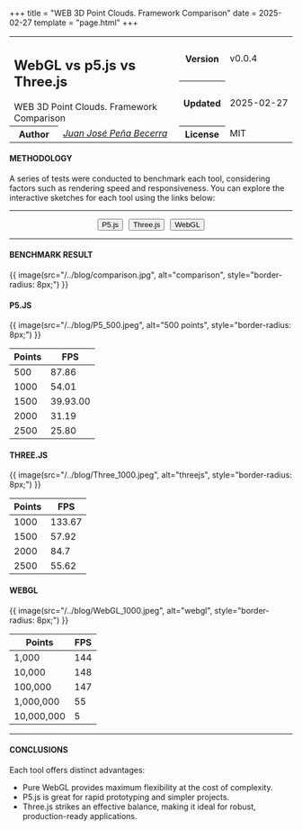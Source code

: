 +++
title = "WEB 3D Point Clouds. Framework Comparison"
date = 2025-02-27
template = "page.html"
+++

<table class="header">
 <tr>
    <td colspan="2" rowspan="2" class="width-auto">
      <h2 class="title">WebGL vs p5.js vs Three.js</h2>
      <span class="subtitle">WEB 3D Point Clouds. Framework Comparison</span>
    </td>
    <th>Version</th>
    <td class="width-min">v0.0.4</td>
  </tr>
  <tr>
    <th>Updated</th>
    <td class="width-min"><time style="white-space: pre;">2025-02-27</time></td>
  </tr>
  <tr>
    <th class="width-min">Author</th>
    <td class="width-auto"><a href="https://mainpage.me/catblue44"><cite> Juan José Peña Becerra
</cite></a></td>
    <th class="width-min">License</th>
    <td>MIT</td>
  </tr>
</table>


#### METHODOLOGY
<p>A series of tests were conducted to benchmark each tool, considering factors such as rendering speed and responsiveness. You can explore the interactive sketches for each tool using the links below:
</p>
<hr>

<div class="button-container" style="display: flex; gap: 10px; justify-content: center; align-items: center;">
    <a href="https://editor.p5js.org/jujpenabe/full/XV3EawH1b" target="_blank">
      <button style="margin: 0;">P5.js</button>
    </a>
    <a href="https://editor.p5js.org/jujpenabe/full/PzAJrh2a3" target="_blank">
      <button style="margin: 0;">Three.js</button>
    </a>
    <a href="https://editor.p5js.org/jujpenabe/full/O9QSgf-IM" target="_blank">
      <button style="margin: 0;">WebGL</button>
    </a>
</div>


<hr>

#### BENCHMARK RESULT

{{ image(src="/../blog/comparison.jpg", alt="comparison", style="border-radius: 8px;") }}

#### P5.JS

{{ image(src="/../blog/P5_500.jpeg", alt="500 points", style="border-radius: 8px;") }}

<table>
<thead>
<tr>
<th class="width-auto">
Points
</th>
<th class="width-auto">
FPS
</th>
</tr>
</thead>
<tbody>
  <tr>
    <td>
      500
    </td>
    <td>
        87.86
    </td>
  </tr>
  <tr>
    <td>
      1000
    </td>
    <td>
        54.01
    </td>
  </tr>
  <tr>
    <td>
      1500
    </td>
    <td>
       39.93.00
    </td>
  </tr>
    <tr>
     <td>2000</td>
     <td>
        31.19
     </td>
   </tr>
   <tr>
      <td> 2500</td>
      <td>
        25.80
      </td>
    </tr>
  </tbody>
</table>

#### THREE.JS

{{ image(src="/../blog/Three_1000.jpeg", alt="threejs", style="border-radius: 8px;") }}
<table>
  <thead>
  <tr>
  <th class="width-auto">
  Points
  </th>
  <th class="width-auto">
  FPS
  </th>
  </tr>
  </thead>
  <tbody>
  <tr>
    <td>
      1000
    </td>
    <td>
       133.67
    </td>
  </tr>
  <tr>
    <td>
      1500
    </td>
    <td>
      57.92
    </td>
  </tr>
 <tr>
    <td>
      2000
    </td>
    <td>
        84.7
    </td>
  </tr>
   <tr>
      <td> 2500</td>
      <td>
          55.62
      </td>
    </tr>
   </tr>
</tbody>
</table>
 
#### WEBGL

{{ image(src="/../blog/WebGL_1000.jpeg", alt="webgl", style="border-radius: 8px;") }}
<table>
  <thead>
    <tr>
      <th class="width-auto">
        Points
      </th>
      <th class="width-auto">
        FPS
      </th>
    </tr>
  </thead>
  <tbody>
    <tr>
      <td>
        1,000
      </td>
      <td>
          144
      </td>
    </tr>
    <tr>
      <td>
        10,000
      </td>
      <td>
          148
      </td>
    </tr>

   <tr>
      <td>
        100,000
      </td>
      <td>
           147
      </td>
    </tr>
     <tr>
        <td> 1,000,000</td>
        <td>
            55
        </td>
      </tr>
      <tr>
       <td>10,000,000</td>
       <td>
            5
       </td>
     </tr>
  </tbody>
</table>
<hr>

#### CONCLUSIONS

<p>
Each tool offers distinct advantages:
<ul class="incremental">
<li> Pure WebGL provides maximum flexibility at the cost of complexity.</li>
<li> P5.js is great for rapid prototyping and simpler projects.</li>
<li> Three.js strikes an effective balance, making it ideal for robust, production-ready applications.</li>
</ul>
</p>
